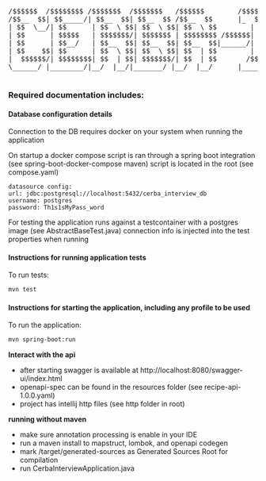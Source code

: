 <pre>

/$$$$$$  /$$$$$$$$ /$$$$$$$  /$$$$$$$   /$$$$$$        /$$$$$$ /$$   /$$ /$$$$$$$$ /$$$$$$$$ /$$    /$$ /$$$$$$ /$$$$$$$$ /$$      /$$
/$$__  $$| $$_____/| $$__  $$| $$__  $$ /$$__  $$      |_  $$_/| $$$ | $$|__  $$__/| $$_____/| $$   | $$|_  $$_/| $$_____/| $$  /$ | $$
| $$  \__/| $$      | $$  \ $$| $$  \ $$| $$  \ $$        | $$  | $$$$| $$   | $$   | $$      | $$   | $$  | $$  | $$      | $$ /$$$| $$
| $$      | $$$$$   | $$$$$$$/| $$$$$$$ | $$$$$$$$ /$$$$$$| $$  | $$ $$ $$   | $$   | $$$$$   |  $$ / $$/  | $$  | $$$$$   | $$/$$ $$ $$
| $$      | $$__/   | $$__  $$| $$__  $$| $$__  $$|______/| $$  | $$  $$$$   | $$   | $$__/    \  $$ $$/   | $$  | $$__/   | $$$$_  $$$$
| $$    $$| $$      | $$  \ $$| $$  \ $$| $$  | $$        | $$  | $$\  $$$   | $$   | $$        \  $$$/    | $$  | $$      | $$$/ \  $$$
|  $$$$$$/| $$$$$$$$| $$  | $$| $$$$$$$/| $$  | $$       /$$$$$$| $$ \  $$   | $$   | $$$$$$$$   \  $/    /$$$$$$| $$$$$$$$| $$/   \  $$
\______/ |________/|__/  |__/|_______/ |__/  |__/      |______/|__/  \__/   |__/   |________/    \_/    |______/|________/|__/     \__/

</pre>

### Required documentation includes:


#### Database configuration details
Connection to the DB requires docker on your system when running the application

On startup a docker compose script is ran through a spring boot integration (see spring-boot-docker-compose maven)
script is located in the root (see compose.yaml)

    datasource config:
    url: jdbc:postgresql://localhost:5432/cerba_interview_db
    username: postgres
    password: Th1s1sMyPass_word
        
For testing the application runs against a testcontainer with a postgres image (see AbstractBaseTest.java)
connection info is injected into the test properties when running
        

#### Instructions for running application tests

To run tests: 

``` bash
mvn test
```

#### Instructions for starting the application, including any profile to be used

To run the application:

``` bash
mvn spring-boot:run 
```

**Interact with the api**
- after starting swagger is available at http://localhost:8080/swagger-ui/index.html
- openapi-spec can be found in the resources folder (see recipe-api-1.0.0.yaml)
- project has intellij http files (see http folder in root)

**running without maven**
- make sure annotation processing is enable in your IDE
- run a maven install to mapstruct, lombok, and openapi codegen
- mark /target/generated-sources as Generated Sources Root for compilation
- run CerbaInterviewApplication.java


